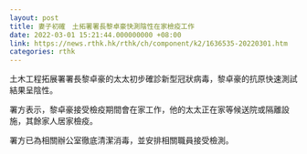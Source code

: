 ```yaml
---
layout: post
title: 妻子初確　土拓署署長黎卓豪快測陰性在家檢疫工作　
date: 2022-03-01 15:21:44.000000000 +08:00
link: https://news.rthk.hk/rthk/ch/component/k2/1636535-20220301.htm
categories: rthk
---
```


土木工程拓展署署長黎卓豪的太太初步確診新型冠狀病毒，黎卓豪的抗原快速測試結果呈陰性。

署方表示，黎卓豪接受檢疫期間會在家工作，他的太太正在家等候送院或隔離設施，其餘家人居家檢疫。 　　

署方已為相關辦公室徹底清潔消毒，並安排相關職員接受檢測。 　
